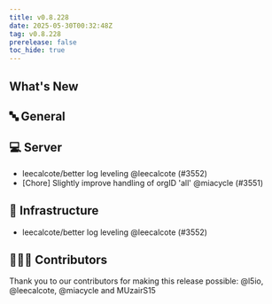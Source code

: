 ```yaml
---
title: v0.8.228
date: 2025-05-30T00:32:48Z
tag: v0.8.228
prerelease: false
toc_hide: true
---
```


## What's New
## 🔤 General
## 💻 Server

- leecalcote/better log leveling @leecalcote (#3552)
- [Chore] Slightly improve handling of orgID 'all' @miacycle (#3551)

## 🦴 Infrastructure

- leecalcote/better log leveling @leecalcote (#3552)

## 👨🏽‍💻 Contributors

Thank you to our contributors for making this release possible:
@l5io, @leecalcote, @miacycle and MUzairS15

